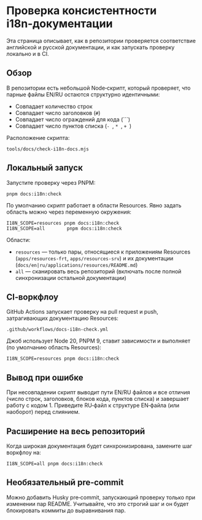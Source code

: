 # Проверка консистентности i18n‑документации

Эта страница описывает, как в репозитории проверяется соответствие английской и русской документации, и как запускать проверку локально и в CI.

## Обзор

В репозитории есть небольшой Node‑скрипт, который проверяет, что парные файлы EN/RU остаются структурно идентичными:

- Совпадает количество строк
- Совпадает число заголовков (`#`)
- Совпадает число ограждений для кода (```) 
- Совпадает число пунктов списка (`- `, `* `, `+ `)

Расположение скрипта:

```
tools/docs/check-i18n-docs.mjs
```

## Локальный запуск

Запустите проверку через PNPM:

```
pnpm docs:i18n:check
```

По умолчанию скрипт работает в области Resources. Явно задать область можно через переменную окружения:

```
I18N_SCOPE=resources pnpm docs:i18n:check
I18N_SCOPE=all        pnpm docs:i18n:check
```

Области:

- `resources` — только пары, относящиеся к приложениям Resources (`apps/resources-frt`, `apps/resources-srv`) и их документации (`docs/en|ru/applications/resources/README.md`)
- `all` — сканировать весь репозиторий (включать после полной синхронизации остальной документации)

## CI‑воркфлоу

GitHub Actions запускает проверку на pull request и push, затрагивающих документацию Resources:

```
.github/workflows/docs-i18n-check.yml
```

Джоб использует Node 20, PNPM 9, ставит зависимости и выполняет (по умолчанию область Resources):

```
I18N_SCOPE=resources pnpm docs:i18n:check
```

## Вывод при ошибке

При несовпадении скрипт выводит пути EN/RU файлов и все отличия (число строк, заголовков, блоков кода, пунктов списка) и завершает работу с кодом 1. Приведите RU‑файл к структуре EN‑файла (или наоборот) перед слиянием.

## Расширение на весь репозиторий

Когда широкая документация будет синхронизирована, замените шаг воркфлоу на:

```
I18N_SCOPE=all pnpm docs:i18n:check
```

## Необязательный pre‑commit

Можно добавить Husky pre‑commit, запускающий проверку только при изменении пар README. Учитывайте, что это строгий шаг и он будет блокировать коммиты до выравнивания пар.
